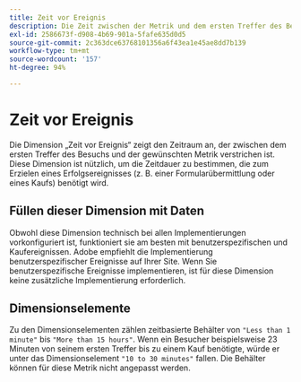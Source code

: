 ```yaml
---
title: Zeit vor Ereignis
description: Die Zeit zwischen der Metrik und dem ersten Treffer des Besuchs.
exl-id: 2586673f-d908-4b69-901a-5fafe635d0d5
source-git-commit: 2c363dce63768101356a6f43ea1e45ae8dd7b139
workflow-type: tm+mt
source-wordcount: '157'
ht-degree: 94%

---
```


# Zeit vor Ereignis

Die Dimension „Zeit vor Ereignis“ zeigt den Zeitraum an, der zwischen dem ersten Treffer des Besuchs und der gewünschten Metrik verstrichen ist. Diese Dimension ist nützlich, um die Zeitdauer zu bestimmen, die zum Erzielen eines Erfolgsereignisses (z. B. einer Formularübermittlung oder eines Kaufs) benötigt wird.

## Füllen dieser Dimension mit Daten

Obwohl diese Dimension technisch bei allen Implementierungen vorkonfiguriert ist, funktioniert sie am besten mit benutzerspezifischen und Kaufereignissen. Adobe empfiehlt die Implementierung benutzerspezifischer Ereignisse auf Ihrer Site. Wenn Sie benutzerspezifische Ereignisse implementieren, ist für diese Dimension keine zusätzliche Implementierung erforderlich.

## Dimensionselemente

Zu den Dimensionselementen zählen zeitbasierte Behälter von `"Less than 1 minute"` bis `"More than 15 hours"`. Wenn ein Besucher beispielsweise 23 Minuten von seinem ersten Treffer bis zu einem Kauf benötigte, würde er unter das Dimensionselement `"10 to 30 minutes"` fallen. Die Behälter können für diese Metrik nicht angepasst werden.
